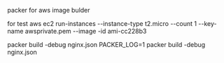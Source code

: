 packer for aws image bulder

for test
aws ec2 run-instances --instance-type t2.micro --count 1 --key-name awsprivate.pem --image -id ami-cc228b3

packer build -debug nginx.json
PACKER_LOG=1 packer build -debug nginx.json